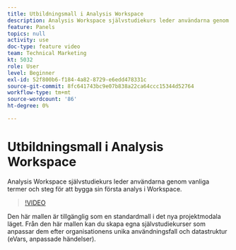 ```yaml
---
title: Utbildningsmall i Analysis Workspace
description: Analysis Workspace självstudiekurs leder användarna genom vanliga termer och steg för att bygga sin första analys i Workspace.
feature: Panels
topics: null
activity: use
doc-type: feature video
team: Technical Marketing
kt: 5032
role: User
level: Beginner
exl-id: 52f800b6-f184-4a82-8729-e6edd478331c
source-git-commit: 8fc641743bc9e07b838a22ca64ccc15344d52764
workflow-type: tm+mt
source-wordcount: '86'
ht-degree: 0%

---
```


# Utbildningsmall i Analysis Workspace

Analysis Workspace självstudiekurs leder användarna genom vanliga termer och steg för att bygga sin första analys i Workspace.

>[!VIDEO](https://video.tv.adobe.com/v/33773/?quality=12&learn=on)

Den här mallen är tillgänglig som en standardmall i det nya projektmodala läget. Från den här mallen kan du skapa egna självstudiekurser som anpassar dem efter organisationens unika användningsfall och datastruktur (eVars, anpassade händelser).
